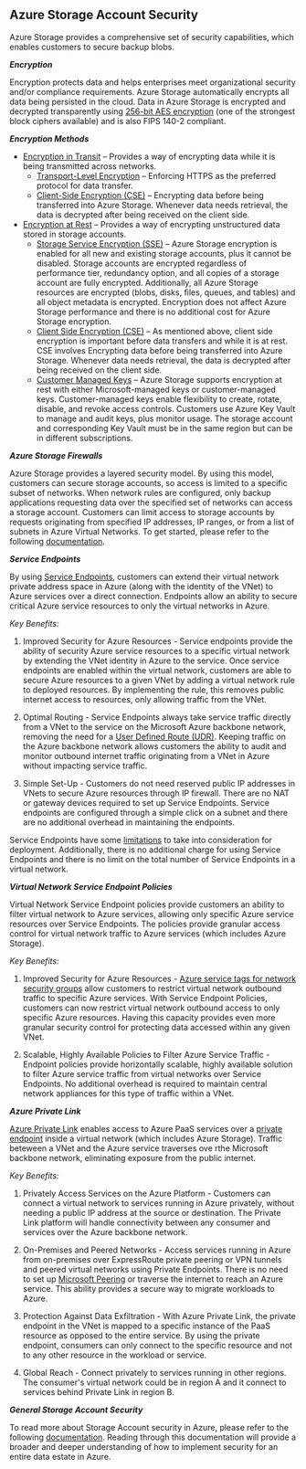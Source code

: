 <a id="storagesecurity">Azure Storage Account Security</a>
----------------------------------------------------------

Azure Storage provides a comprehensive set of security capabilities, which enables customers to secure backup blobs. 

<a id="encryption">***Encryption***</a>

Encryption protects data and helps enterprises meet organizational security and/or compliance requirements. Azure Storage automatically encrypts all data being persisted in the cloud. Data in Azure Storage is encrypted and decrypted transparently using [256-bit AES encryption](https://en.wikipedia.org/wiki/Advanced_Encryption_Standard) (one of the strongest block ciphers available) and is also FIPS 140-2 compliant. 

<a id="encryptionmethods">***Encryption Methods***</a>  

- [Encryption in Transit](https://docs.microsoft.com/en-us/azure/security/fundamentals/storage-overview#encryption-in-transit) – Provides a way of encrypting data while it is being transmitted across networks. 
	- [Transport-Level Encryption](https://docs.microsoft.com/en-us/azure/storage/common/storage-security-guide#transport-level-encryption--using-https) – Enforcing HTTPS as the preferred protocol for data transfer.  
	- [Client-Side Encryption (CSE)](https://docs.microsoft.com/en-us/azure/storage/common/storage-security-guide#using-client-side-encryption-to-secure-data-that-you-send-to-storage) – Encrypting data before being transferred into Azure Storage. Whenever data needs retrieval, the data is decrypted after being received on the client side. 
- [Encryption at Rest](https://docs.microsoft.com/en-us/azure/security/fundamentals/storage-overview#encryption-at-rest) – Provides a way of encrypting unstructured data stored in storage accounts.  
	- [Storage Service Encryption (SSE)](https://docs.microsoft.com/en-us/azure/storage/common/storage-security-guide#encryption-at-rest) – Azure Storage encryption is enabled for all new and existing storage accounts, plus it cannot be disabled. Storage accounts are encrypted regardless of performance tier, redundancy option, and all copies of a storage account are fully encrypted. Additionally, all Azure Storage resources are encrypted (blobs, disks, files, queues, and tables) and all object metadata is encrypted. Encryption does not affect Azure Storage performance and there is no additional cost for Azure Storage encryption.  
	- [Client Side Encryption (CSE)](https://docs.microsoft.com/en-us/azure/storage/common/storage-security-guide#encryption-at-rest) – As mentioned above, client side encryption is important before data transfers and while it is at rest. CSE involves Encrypting data before being transferred into Azure Storage. Whenever data needs retrieval, the data is decrypted after being received on the client side.  
	- [Customer Managed Keys](https://docs.microsoft.com/en-us/azure/storage/common/storage-encryption-keys-portal) – Azure Storage supports encryption at rest with either Microsoft-managed keys or customer-managed keys. Customer-managed keys enable flexibility to create, rotate, disable, and revoke access controls. Customers use Azure Key Vault to manage and audit keys, plus monitor usage. The storage account and corresponding Key Vault must be in the same region but can be in different subscriptions.  

<a id="azstorfirewall">***Azure Storage Firewalls***</a>

Azure Storage provides a layered security model. By using this model, customers can secure storage accounts, so access is limited to a specific subset of networks. When network rules are configured, only backup applications requesting data over the specified set of networks can access a storage account. Customers can limit access to storage accounts by requests originating from specified IP addresses, IP ranges, or from a list of subnets in Azure Virtual Networks. To get started, please refer to the following [documentation](https://docs.microsoft.com/en-us/azure/storage/common/storage-network-security#grant-access-from-a-virtual-network). 

<a id="serviceendpoints">***Service Endpoints***</a>  

By using [Service Endpoints](https://docs.microsoft.com/en-us/azure/virtual-network/virtual-network-service-endpoints-overview), customers can extend their virtual network private address space in Azure (along with the identity of the VNet) to Azure services over a direct connection. Endpoints allow an ability to secure critical Azure service resources to only the virtual networks in Azure.  

*Key Benefits:*

1) Improved Security for Azure Resources - Service endpoints provide the ability of security Azure service resources to a specific virtual network by extending the VNet identity in Azure to the service. Once service endpoints are enabled within the virtual network, customers are able to secure Azure resources to a given VNet by adding a virtual network rule to deployed resources. By implementing the rule, this removes public internet access to resources, only allowing traffic from the VNet.  

2) Optimal Routing - Service Endpoints always take service traffic directly from a VNet to the service on the Microsoft Azure backbone network, removing the need for a [User Defined Route (UDR)](https://docs.microsoft.com/en-us/azure/virtual-network/virtual-networks-udr-overview). Keeping traffic on the Azure backbone network allows customers the ability to audit and monitor outbound internet traffic originating from a VNet in Azure without impacting service traffic.  

3) Simple Set-Up - Customers do not need reserved public IP addresses in VNets to secure Azure resources through IP firewall. There are no NAT or gateway devices required to set up Service Endpoints. Service endpoints are configured through a simple click on a subnet and there are no additional overhead in maintaining the endpoints.

Service Endpoints have some [limitations](https://docs.microsoft.com/en-us/azure/virtual-network/virtual-network-service-endpoints-overview#limitations) to take into consideration for deployment. Additionally, there is no additional charge for using Service Endpoints and there is no limit on the total number of Service Endpoints in a virtual network.  

<a id="serviceendpointpolicy">***Virtual Network Service Endpoint Policies***</a>  

Virtual Network Service Endpoint policies provide customers an ability to filter virtual network to Azure services, allowing only specific Azure service resources over Service Endpoints. The policies provide granular access control for virtual network traffic to Azure services (which includes Azure Storage).  

*Key Benefits:*  

1) Improved Security for Azure Resources - [Azure service tags for network security groups](https://aka.ms/servicetags) allow customers to restrict virtual network outbound traffic to specific Azure services. With Service Endpoint Policies, customers can now restrict virtual network outbound access to only specific Azure resources. Having this capacity provides even more granular security control for protecting data accessed within any given VNet.  

2) Scalable, Highly Available Policies to Filter Azure Service Traffic - Endpoint policies provide horizontally scalable, highly available solution to filter Azure service traffic from virtual networks over Service Endpoints. No additional overhead is required to maintain central network appliances for this type of traffic within a VNet.

<a id="privatelink">***Azure Private Link***</a>

[Azure Private Link](https://docs.microsoft.com/en-us/azure/private-link/private-link-overview) enables access to Azure PaaS services over a [private endpoint](https://docs.microsoft.com/en-us/azure/private-link/private-endpoint-overview) inside a virtual network (which includes Azure Storage). Traffic beteween a VNet and the Azure service traverses ove rthe Microsoft backbone network, eliminating exposure from the public internet.  

*Key Benefits:*  

1) Privately Access Services on the Azure Platform - Customers can connect a virtual network to services running in Azure privately, without needing a public IP address at the source or destination. The Private Link platform will handle connectivity between any consumer and services over the Azure backbone network.  

2) On-Premises and Peered Networks - Access services running in Azure from on-premises over ExpressRoute private peering or VPN tunnels and peered virtual networks using Private Endpoints. There is no need to set up [Microsoft Peering](https://docs.microsoft.com/en-us/azure/expressroute/expressroute-circuit-peerings#microsoftpeering) or traverse the internet to reach an Azure service. This ability provides a secure way to migrate workloads to Azure.

3) Protection Against Data Exfiltration - With Azure Private Link, the private endpoint in the VNet is mapped to a specific instance of the PaaS resource as opposed to the entire service. By using the private endpoint, consumers can only connect to the specific resource and not to any other resource in the workload or service.  

4) Global Reach - Connect privately to services running in other regions. The consumer's virtual network could be in region A and it connect to services behind Private Link in region B.  

<a id="generalsecurity">***General Storage Account Security***</a>

To read more about Storage Account security in Azure, please refer to the following [documentation](https://docs.microsoft.com/en-us/azure/storage/common/storage-security-guide). Reading through this documentation will provide a broader and deeper understanding of how to implement security for an entire data estate in Azure.
